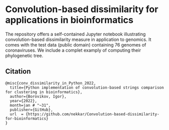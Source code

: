 # Convolution-based dissimilarity for applications in bioinformatics

The repository offers a self-contained Jupyter notebook illustrating convolution-based dissimilarity measure in application to genomics. It comes with the test data (public domain) containing 76 genomes of coronaviruses. We include a complet examply of computing their phylogenetic tree.

## Citation

    @misc{conv_dissimilarity_in_Python_2022,
      title={Python implementation of convolution-based strings comparison for clustering in bioinformatics},
      author={Borovikov, Igor},
      year={2022},
      month=jan # "~31",
      publisher={GitHub},
      url  = {https://github.com/nekkar/Convolution-based-dissimilarity-for-bioinformatics}
    }
